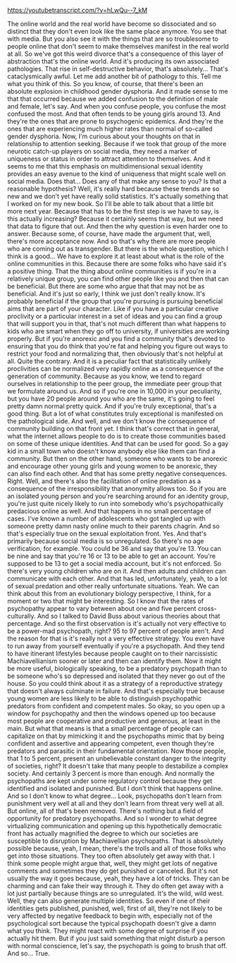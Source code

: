 https://youtubetranscript.com/?v=hLwQu--7_kM

 The online world and the real world have become so dissociated and so distinct that they don't even look like the same place anymore. You see that with media. But you also see it with the things that are so troublesome to people online that don't seem to make themselves manifest in the real world at all. So we've got this weird divorce that's a consequence of this layer of abstraction that's the online world. And it's producing its own associated pathologies. That rise in self-destructive behavior, that's absolutely... That's cataclysmically awful. Let me add another bit of pathology to this. Tell me what you think of this. So you know, of course, that there's been an absolute explosion in childhood gender dysphoria. And it made sense to me that that occurred because we added confusion to the definition of male and female, let's say. And when you confuse people, you confuse the most confused the most. And that often tends to be young girls around 13. And they're the ones that are prone to psychogenic epidemics. And they're the ones that are experiencing much higher rates than normal of so-called gender dysphoria. Now, I'm curious about your thoughts on that in relationship to attention seeking. Because if we took that group of the more neurotic catch-up players on social media, they need a marker of uniqueness or status in order to attract attention to themselves. And it seems to me that this emphasis on multidimensional sexual identity provides an easy avenue to the kind of uniqueness that might scale well on social media. Does that... Does any of that make any sense to you? Is that a reasonable hypothesis? Well, it's really hard because these trends are so new and we don't yet have really solid statistics. It's actually something that I worked on for my new book. So I'll be able to talk about that a little bit more next year. Because that has to be the first step is we have to say, is this actually increasing? Because it certainly seems that way, but we need that data to figure that out. And then the why question is even harder one to answer. Because some, of course, have made the argument that, well, there's more acceptance now. And so that's why there are more people who are coming out as transgender. But there is the whole question, which I think is a good... We have to explore it at least about what is the role of the online communities in this. Because there are some folks who have said it's a positive thing. That the thing about online communities is if you're in a relatively unique group, you can find other people like you and then that can be beneficial. But there are some who argue that that may not be as beneficial. And it's just so early, I think we just don't really know. It's probably beneficial if the group that you're pursuing is pursuing beneficial aims that are part of your character. Like if you have a particular creative proclivity or a particular interest in a set of ideas and you can find a group that will support you in that, that's not much different than what happens to kids who are smart when they go off to university, if universities are working properly. But if you're anorexic and you find a community that's devoted to ensuring that you do think that you're fat and helping you figure out ways to restrict your food and normalizing that, then obviously that's not helpful at all. Quite the contrary. And it is a peculiar fact that statistically unlikely proclivities can be normalized very rapidly online as a consequence of the generation of community. Because as you know, we tend to regard ourselves in relationship to the peer group, the immediate peer group that we formulate around us. And so if you're one in 10,000 in your peculiarity, but you have 20 people around you who are the same, it's going to feel pretty damn normal pretty quick. And if you're truly exceptional, that's a good thing. But a lot of what constitutes truly exceptional is manifested on the pathological side. And well, and we don't know the consequence of community building on that front yet. I think that's correct that in general, what the internet allows people to do is to create those communities based on some of these unique identities. And that can be used for good. So a gay kid in a small town who doesn't know anybody else like them can find a community. But then on the other hand, someone who wants to be anorexic and encourage other young girls and young women to be anorexic, they can also find each other. And that has some pretty negative consequences. Right. Well, and there's also the facilitation of online predation as a consequence of the irresponsibility that anonymity allows too. So if you are an isolated young person and you're searching around for an identity group, you're just quite nicely likely to run into somebody who's psychopathically predacious online as well. And that happens in no small percentage of cases. I've known a number of adolescents who got tangled up with someone pretty damn nasty online much to their parents chagrin. And so that's especially true on the sexual exploitation front. Yes. And that's primarily because social media is so unregulated. So there's no age verification, for example. You could be 36 and say that you're 13. You can be nine and say that you're 16 or 13 to be able to get an account. You're supposed to be 13 to get a social media account, but it's not enforced. So there's very young children who are on it. And then adults and children can communicate with each other. And that has led, unfortunately, yeah, to a lot of sexual predation and other really unfortunate situations. Yeah. We can think about this from an evolutionary biology perspective, I think, for a moment or two that might be interesting. So I know that the rates of psychopathy appear to vary between about one and five percent cross-culturally. And so I talked to David Buss about various theories about that percentage. And so the first observation is it's actually not very effective to be a power-mad psychopath, right? 95 to 97 percent of people aren't. And the reason for that is it's really not a very effective strategy. You even have to run away from yourself eventually if you're a psychopath. And they tend to have itinerant lifestyles because people caught on to their narcissistic Machiavellianism sooner or later and then can identify them. Now it might be more useful, biologically speaking, to be a predatory psychopath than to be someone who's so depressed and isolated that they never go out of the house. So you could think about it as a strategy of a reproductive strategy that doesn't always culminate in failure. And that's especially true because young women are less likely to be able to distinguish psychopathic predators from confident and competent males. So okay, so you open up a window for psychopathy and then the windows opened up too because most people are cooperative and productive and generous, at least in the main. But what that means is that a small percentage of people can capitalize on that by mimicking it and the psychopaths mimic that by being confident and assertive and appearing competent, even though they're predators and parasitic in their fundamental orientation. Now those people, that 1 to 5 percent, present an unbelievable constant danger to the integrity of societies, right? It doesn't take that many people to destabilize a complex society. And certainly 3 percent is more than enough. And normally the psychopaths are kept under some regulatory control because they get identified and isolated and punished. But I don't think that happens online. And so I don't know to what degree... Look, psychopaths don't learn from punishment very well at all and they don't learn from threat very well at all. But online, all of that's been removed. There's nothing but a field of opportunity for predatory psychopaths. And so I wonder to what degree virtualizing communication and opening up this hypothetically democratic front has actually magnified the degree to which our societies are susceptible to disruption by Machiavellian psychopaths. That is absolutely possible because, yeah, I mean, there's the trolls and all of those folks who get into those situations. They too often absolutely get away with that. I think some people might argue that, well, they might get lots of negative comments and sometimes they do get punished or canceled. But it's not usually the way it goes because, yeah, they have a lot of tricks. They can be charming and can fake their way through it. They do often get away with a lot just partially because things are so unregulated. It's the wild, wild west. Well, they can also generate multiple identities. So even if one of their identities gets published, punished, well, first of all, they're not likely to be very affected by negative feedback to begin with, especially not of the psychological sort because the typical psychopath doesn't give a damn what you think. They might react with some degree of surprise if you actually hit them. But if you just said something that might disturb a person with normal conscience, let's say, the psychopath is going to brush that off. And so... True.